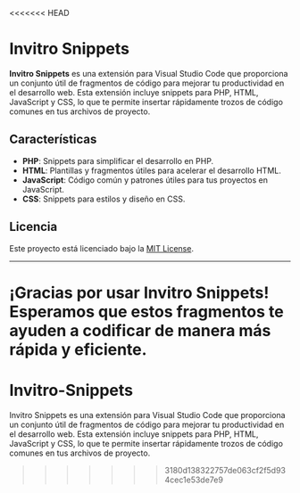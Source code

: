 <<<<<<< HEAD
# Invitro Snippets

**Invitro Snippets** es una extensión para Visual Studio Code que proporciona un conjunto útil de fragmentos de código para mejorar tu productividad en el desarrollo web. Esta extensión incluye snippets para PHP, HTML, JavaScript y CSS, lo que te permite insertar rápidamente trozos de código comunes en tus archivos de proyecto.

## Características

- **PHP**: Snippets para simplificar el desarrollo en PHP.
- **HTML**: Plantillas y fragmentos útiles para acelerar el desarrollo HTML.
- **JavaScript**: Código común y patrones útiles para tus proyectos en JavaScript.
- **CSS**: Snippets para estilos y diseño en CSS.

## Licencia

Este proyecto está licenciado bajo la [MIT License](LICENSE).

---

¡Gracias por usar **Invitro Snippets**! Esperamos que estos fragmentos te ayuden a codificar de manera más rápida y eficiente.
=======
# Invitro-Snippets
Invitro Snippets es una extensión para Visual Studio Code que proporciona un conjunto útil de fragmentos de código para mejorar tu productividad en el desarrollo web. Esta extensión incluye snippets para PHP, HTML, JavaScript y CSS, lo que te permite insertar rápidamente trozos de código comunes en tus archivos de proyecto.
>>>>>>> 3180d138322757de063cf2f5d934cec1e53de7e9
